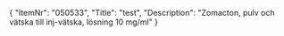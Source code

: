 {
  "ItemNr": "050533",
  "Title": "test",
  "Description": "Zomacton, pulv och vätska till inj-vätska, lösning 10 mg/ml"
}